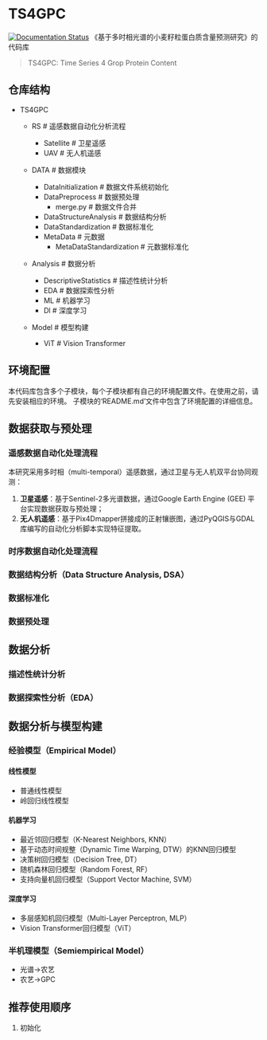 # TS4GPC
[![Documentation Status](https://github.com/nwafufhy/TS4GPC/actions/workflows/pages/pages-build-deployment/badge.svg)](https://nwafufhy.github.io/TS4GPC/)
《基于多时相光谱的小麦籽粒蛋白质含量预测研究》的代码库
> TS4GPC: Time Series 4 Grop Protein Content

## 仓库结构
- TS4GPC

    - RS # 遥感数据自动化分析流程
        - Satellite # 卫星遥感
        - UAV # 无人机遥感

    - DATA # 数据模块
        - DataInitialization # 数据文件系统初始化
        - DataPreprocess # 数据预处理
            - merge.py # 数据文件合并
        - DataStructureAnalysis # 数据结构分析
        - DataStandardization # 数据标准化
        - MetaData # 元数据
            - MetaDataStandardization # 元数据标准化

    - Analysis # 数据分析
        - DescriptiveStatistics # 描述性统计分析
        - EDA # 数据探索性分析
        - ML # 机器学习
        - Dl # 深度学习

    - Model # 模型构建
        - ViT # Vision Transformer

## 环境配置
本代码库包含多个子模块，每个子模块都有自己的环境配置文件。在使用之前，请先安装相应的环境。
子模块的‘README.md’文件中包含了环境配置的详细信息。

## 数据获取与预处理
### 遥感数据自动化处理流程
本研究采用多时相（multi-temporal）遥感数据，通过卫星与无人机双平台协同观测：
1. **卫星遥感**：基于Sentinel-2多光谱数据，通过Google Earth Engine (GEE) 平台实现数据获取与预处理；
2. **无人机遥感**：基于Pix4Dmapper拼接成的正射镶嵌图，通过PyQGIS与GDAL库编写的自动化分析脚本实现特征提取。
### 时序数据自动化处理流程
### 数据结构分析（Data Structure Analysis, DSA）
### 数据标准化
### 数据预处理
## 数据分析
### 描述性统计分析
### 数据探索性分析（EDA）

## 数据分析与模型构建
### 经验模型（Empirical Model）
#### 线性模型
- 普通线性模型
- 岭回归线性模型
#### 机器学习
- 最近邻回归模型（K-Nearest Neighbors, KNN）
- 基于动态时间规整（Dynamic Time Warping, DTW）的KNN回归模型
- 决策树回归模型（Decision Tree, DT）
- 随机森林回归模型（Random Forest, RF）
- 支持向量机回归模型（Support Vector Machine, SVM）
#### 深度学习
- 多层感知机回归模型（Multi-Layer Perceptron, MLP）
- Vision Transformer回归模型（ViT）
### 半机理模型（Semiempirical Model）
- 光谱→农艺
- 农艺→GPC


## 推荐使用顺序
1. 初始化